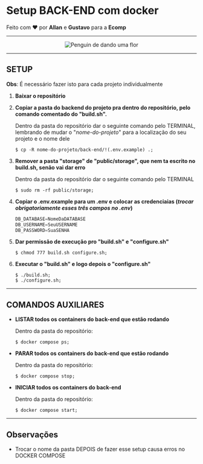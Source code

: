 # Setup BACK-END com docker

Feito com ❤️ por **Allan** e **Gustavo** para a **Ecomp**

---

<p align="center">
  <img src="https://encrypted-tbn1.gstatic.com/images?q=tbn:ANd9GcTGjfnu-ADPNtCMN84ud133EmMesGH19cMcMgXz5EoIn0U79IXP" alt="Penguin de dando uma flor"/>
</p>

---

## SETUP

**Obs**: É necessário fazer isto para cada projeto individualmente

1.  **Baixar o repositório**

2.  **Copiar a pasta do backend do projeto pra dentro do repositório, pelo comando comentado do "build.sh".**

    Dentro da pasta do repositório dar o seguinte comando pelo TERMINAL, lembrando de mudar o "_nome-do-projeto_" para a localização do seu projeto e o nome dele

    ```console
    $ cp -R nome-do-projeto/back-end/!(.env.example) .;
    ```

3.  **Remover a pasta "storage" de "public/storage", que nem ta escrito no build.sh, senão vai dar erro**

    Dentro da pasta do repositório dar o seguinte comando pelo TERMINAL

    ```console
    $ sudo rm -rf public/storage;
    ```

4.  **Copiar o .env.example para um .env e colocar as credenciaias
    (_trocar obrigatoriamente esses três campos no .env_)**
    
    ```typescript
    DB_DATABASE=NomeDaDATABASE
    DB_USERNAME=SeuUSERNAME
    DB_PASSWORD=SuaSENHA
    ```

6.  **Dar permissão de execução pro "build.sh" e "configure.sh"**

    ```console
    $ chmod 777 build.sh configure.sh;
    ```

7.  **Executar o "build.sh" e logo depois o "configure.sh"**

    ```console
    $ ./build.sh;
    $ ./configure.sh;
    ```

---

## COMANDOS AUXILIARES

-   **LISTAR todos os containers do back-end que estão rodando**

    Dentro da pasta do repositório:

    ```console
    $ docker compose ps;
    ```

-   **PARAR todos os containers do back-end que estão rodando**

    Dentro da pasta do repositório:

    ```console
    $ docker compose stop;
    ```

-   **INICIAR todos os containers do back-end**

    Dentro da pasta do repositório:

    ```console
    $ docker compose start;
    ```

---

## Observações

-   Trocar o nome da pasta DEPOIS de fazer esse setup causa erros no DOCKER COMPOSE
